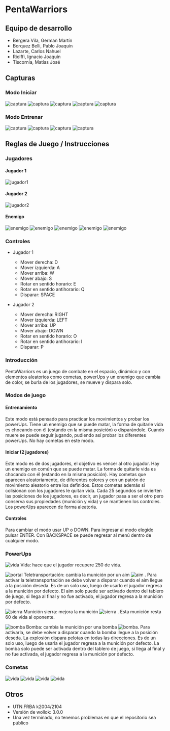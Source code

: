 # PentaWarriors

## Equipo de desarrollo

- Bergera Vila, German Martín
- Borquez Belli, Pablo Joaquín
- Lazarte, Carlos Nahuel
- Riolffi, Ignacio Joaquín
- Tiscornia, Matías José

## Capturas
### Modo Iniciar
![captura](/capturas/MenuIniciar.png) 
![captura](/capturas/Iniciar1.png) 
![captura](/capturas/Iniciar2.png) 
![captura](/capturas/Iniciar3.gif) 
![captura](/capturas/Iniciar4.png) 

### Modo Entrenar 
![captura](/capturas/MenuEntrenar.png) 
![captura](/capturas/Entrenar1.png) 
![captura](/capturas/Entrenar2.gif) 
![captura](/capturas/Entrenar3.gif) 

## Reglas de Juego / Instrucciones
### Jugadores
#### Jugador 1
![jugador1](/assets/Jugador1_derecha.png) 
#### Jugador 2
![jugador2](/assets/Jugador2_derecha.png)  
#### Enemigo
![enemigo](/assets/enemigoAmarillo.png) ![enemigo](/assets/enemigoBlanco.png) ![enemigo](/assets/enemigoCeleste.png) ![enemigo](/assets/enemigoVerde.png) ![enemigo](/assets/enemigoVioleta.png)  

### Controles
- Jugador 1
  - Mover derecha: D
  - Mover izquierda: A
  - Mover arriba: W
  - Mover abajo: S
  - Rotar en sentido horario: E
  - Rotar en sentido antihorario: Q
  - Disparar: SPACE
  
- Jugador 2 
  - Mover derecha: RIGHT
  - Mover izquierda: LEFT
  - Mover arriba: UP
  - Mover abajo: DOWN
  - Rotar en sentido horario: O
  - Rotar en sentido antihorario: I
  - Disparar: P
### Introducción
PentaWarriors es un juego de combate en el espacio, dinámico y con elementos aleatorios como cometas, powerUps y un enemigo que cambia de color, se burla de los jugadores, se mueve y dispara solo. 

### Modos de juego
#### Entrenamiento
Este modo está pensado para practicar los movimientos y probar los powerUps. Tiene un enemigo que se puede matar, la forma de quitarle vida es chocando con él (estando en la misma posición) o disparándole. Cuando muere se puede seguir jugando, pudiendo así probar los diferentes powerUps. No hay cometas en este modo. 
#### Iniciar (2 jugadores)
Este modo es de dos jugadores, el objetivo es vencer al otro jugador. Hay un enemigo en común que se puede matar. La forma de quitarle vida es chocando con él (estando en la misma posición). Hay cometas que aparecen aleatoriamente, de diferentes colores y con un patrón de movimiento aleatorio entre los definidos. Estos cometas además si colisionan con los jugadores le quitan vida. Cada 25 segundos se invierten las posiciones de los jugadores, es decir, un jugador pasa a ser el otro pero conserva sus propiedades (munición y vida) y se mantienen los controles. Los powerUps aparecen de forma aleatoria.
#### Controles
Para cambiar el modo usar UP o DOWN. Para ingresar al modo elegido pulsar ENTER. Con BACKSPACE se puede regresar al menú dentro de cualquier modo.

### PowerUps
![vida](/assets/vida.png) Vida: hace que el jugador recupere 250 de vida.

![portal](/assets/portal.png) Teletransportación: cambia la munición por un aim ![aim](/assets/aimVerde.png) . Para activar la teletransportación se debe volver a disparar cuando el aim llegue a la posición deseda. Es de un solo uso, luego de usarlo el jugador regresa a la munición por defecto. El aim solo puede ser activado dentro del tablero de juego, si llega al final y no fue activado, el jugador regresa a la munición por defecto.

![sierra](/assets/sierra.png) Munición sierra: mejora la munición ![sierra](/assets/sierraAmarillo.png) . Esta munición resta 60 de vida al oponente.

![bomba](/assets/bomba.png)  Bomba: cambia la munición por una bomba ![bomba](/assets/bombaMunicionVerde.png). Para activarla, se debe volver a disparar cuando la bomba llegue a la posición deseda. La explosión dispara pelotas en todas las direcciones. Es de un solo uso, luego de usarla el jugador regresa a la munición por defecto. La bomba solo puede ser activada dentro del tablero de juego, si llega al final y no fue activada, el jugador regresa a la munición por defecto.

### Cometas
![vida](/assets/cometaAmarillo.png) 
![vida](/assets/cometaCeleste.png) 
![vida](/assets/cometaVerde.png) 
![vida](/assets/cometaVioleta.png) 


## Otros

- UTN.FRBA k2004/2104
- Versión de wollok: 3.0.0
- Una vez terminado, no tenemos problemas en que el repositorio sea público
